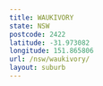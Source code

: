 ```yaml
---
title: WAUKIVORY
state: NSW
postcode: 2422
latitude: -31.973082
longitude: 151.865806
url: /nsw/waukivory/
layout: suburb
---
```

